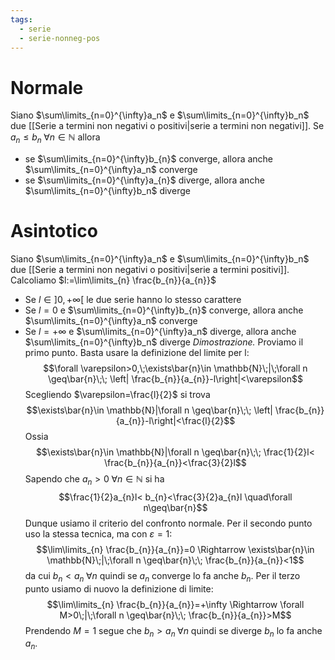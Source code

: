 ```yaml
---
tags:
  - serie
  - serie-nonneg-pos
---
```

# Normale
Siano $\sum\limits_{n=0}^{\infty}a_n$ e $\sum\limits_{n=0}^{\infty}b_n$ due [[Serie a termini non negativi o positivi|serie a termini non negativi]]. Se $a_{n}\leq b_{n}\;\forall n\in \mathbb{N}$ allora
- se $\sum\limits_{n=0}^{\infty}b_{n}$ converge, allora anche $\sum\limits_{n=0}^{\infty}a_n$ converge
- se $\sum\limits_{n=0}^{\infty}a_{n}$ diverge, allora anche $\sum\limits_{n=0}^{\infty}b_n$ diverge
# Asintotico
Siano $\sum\limits_{n=0}^{\infty}a_n$ e $\sum\limits_{n=0}^{\infty}b_n$ due [[Serie a termini non negativi o positivi|serie a termini positivi]]. Calcoliamo $l:=\lim\limits_{n} \frac{b_{n}}{a_{n}}$
- Se $l\in]0,+\infty[$ le due serie hanno lo stesso carattere
- Se $l=0$ e $\sum\limits_{n=0}^{\infty}b_{n}$ converge, allora anche $\sum\limits_{n=0}^{\infty}a_n$ converge
- Se $l=+\infty$ e $\sum\limits_{n=0}^{\infty}a_n$ diverge, allora anche $\sum\limits_{n=0}^{\infty}b_n$ diverge
*Dimostrazione.* Proviamo il primo punto. Basta usare la definizione del limite per l:
$$\forall \varepsilon>0,\;\exists\bar{n}\in \mathbb{N}\;|\;\forall n \geq\bar{n}\;\; \left| \frac{b_{n}}{a_{n}}-l\right|<\varepsilon$$
Scegliendo $\varepsilon=\frac{l}{2}$ si trova
$$\exists\bar{n}\in \mathbb{N}|\forall n \geq\bar{n}\;\; \left| \frac{b_{n}}{a_{n}}-l\right|<\frac{l}{2}$$
Ossia
$$\exists\bar{n}\in \mathbb{N}|\forall n \geq\bar{n}\;\; \frac{1}{2}l< \frac{b_{n}}{a_{n}}<\frac{3}{2}l$$
Sapendo che $a_n>0\;\forall n\in \mathbb{N}$ si ha
$$\frac{1}{2}a_{n}l< b_{n}<\frac{3}{2}a_{n}l \quad\forall n\geq\bar{n}$$
Dunque usiamo il criterio del confronto normale.
Per il secondo punto uso la stessa tecnica, ma con $\varepsilon=1$:
$$\lim\limits_{n} \frac{b_{n}}{a_{n}}=0 \Rightarrow \exists\bar{n}\in \mathbb{N}\;|\;\forall n \geq\bar{n}\;\; \frac{b_{n}}{a_{n}}<1$$
da cui $b_{n}<a_{n}\;\forall n$ quindi se $a_{n}$ converge lo fa anche $b_n$.
Per il terzo punto usiamo di nuovo la definizione di limite:
$$\lim\limits_{n} \frac{b_{n}}{a_{n}}=+\infty \Rightarrow \forall M>0\;|\;\forall n \geq\bar{n}\;\; \frac{b_{n}}{a_{n}}>M$$
Prendendo $M=1$ segue che $b_{n}>a_{n}\;\forall n$ quindi se diverge $b_n$ lo fa anche $a_n$.